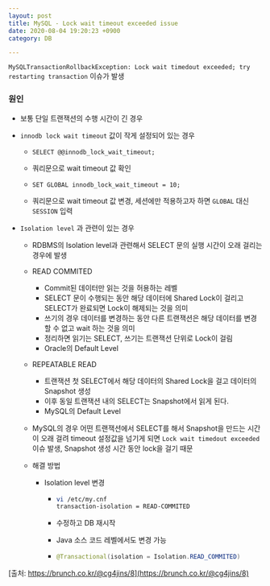 ```yaml
---
layout: post
title: MySQL - Lock wait timeout exceeded issue
date: 2020-08-04 19:20:23 +0900
category: DB

---
```


`MySQLTransactionRollbackException: Lock wait timedout exceeded; try restarting transaction`  이슈가 발생



### 원인

- 보통 단일 트랜잭션의 수행 시간이 긴 경우

- `innodb lock wait timeout` 값이 작게 설정되어 있는 경우

  - ```mysql
    SELECT @@innodb_lock_wait_timeout;
    ```

  - 쿼리문으로 wait timeout 값 확인

  - ```mysql
    SET GLOBAL innodb_lock_wait_timeout = 10;
    ```

  - 쿼리문으로 wait timeout 값 변경, 세션에만 적용하고자 하면 `GLOBAL` 대신 `SESSION` 입력

- `Isolation level` 과 관련이 있는 경우

  - RDBMS의 Isolation level과 관련해서 SELECT 문의 실행 시간이 오래 걸리는 경우에 발생

  - READ COMMITED
    - Commit된 데이터만 읽는 것을 허용하는 레벨
    - SELECT 문이 수행되는 동안 해당 데이터에 Shared Lock이 걸리고 SELECT가 완료되면 Lock이 해제되는 것을 의미
    - 쓰기의 경우 데이터를 변경하는 동안 다른 트랜잭션은 해당 데이터를 변경할 수 없고 wait 하는 것을 의미
    - 정리하면 읽기는 SELECT, 쓰기는 트랜잭션 단위로 Lock이 걸림
    - Oracle의 Default Level
    
  - REPEATABLE READ
    - 트랜잭션 첫 SELECT에서 해당 데이터의 Shared Lock을 걸고 데이터의 Snapshot 생성
    - 이후 동일 트랜잭션 내의 SELECT는 Snapshot에서 읽게 된다.
    - MySQL의 Default Level
    
  - MySQL의 경우 어떤 트랜잭션에서 SELECT를 해서 Snapshot을 만드는 시간이 오래 걸려 timeout 설정값을 넘기게 되면 `Lock wait timedout exceeded` 이슈 발생, Snapshot 생성 시간 동안 lock을 걸기 때문

  - 해결 방법

    - Isolation level 변경

      - ```bash
        vi /etc/my.cnf
        transaction-isolation = READ-COMMITED
        ```

      - 수정하고 DB 재시작

      - Java 소스 코드 레벨에서도 변경 가능

      - ```java
        @Transactional(isolation = Isolation.READ_COMMITED)
        ```


[출처: https://brunch.co.kr/@cg4jins/8](https://brunch.co.kr/@cg4jins/8)